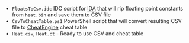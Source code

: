  * `FloatsToCsv.idc` IDC script for [IDA](https://www.hex-rays.com) that will rip floating point constants from `heat.bin` and save them to CSV file
 * `CsvToCheatTable.ps1` PowerShell script that will convert resulting CSV file to [CheatEngine](http://www.cheatengine.org) cheat table
 * `Heat.csv`, `Heat.ct` - Ready to use CSV and cheat table